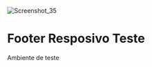 ![Screenshot_35](https://github.com/Jhnti3/Footer-Resposivo-Teste/assets/95234751/54002b17-5984-420f-8356-7e27c6be56ad)
# Footer Resposivo Teste
 Ambiente de teste
